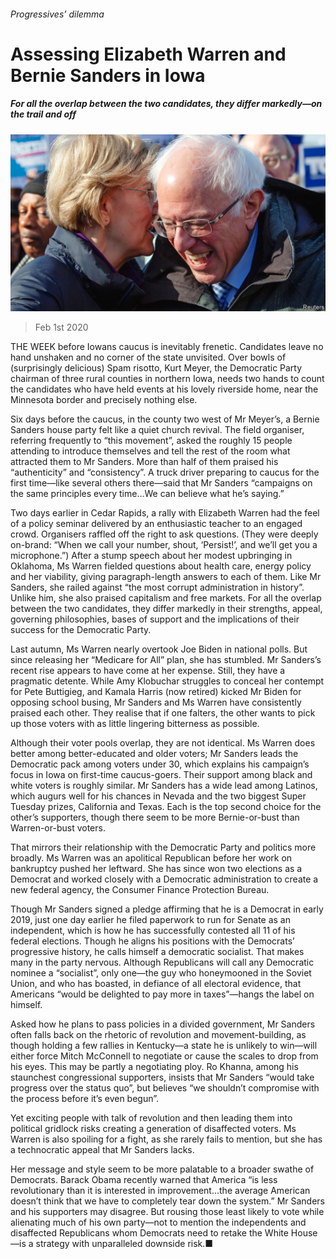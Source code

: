 ###### Progressives’ dilemma

# Assessing Elizabeth Warren and Bernie Sanders in Iowa 

##### For all the overlap between the two candidates, they differ markedly—on the trail and off 

![image](images/20200201_USP001_0.jpg) 

> Feb 1st 2020 

THE WEEK before Iowans caucus is inevitably frenetic. Candidates leave no hand unshaken and no corner of the state unvisited. Over bowls of (surprisingly delicious) Spam risotto, Kurt Meyer, the Democratic Party chairman of three rural counties in northern Iowa, needs two hands to count the candidates who have held events at his lovely riverside home, near the Minnesota border and precisely nothing else.

Six days before the caucus, in the county two west of Mr Meyer’s, a Bernie Sanders house party felt like a quiet church revival. The field organiser, referring frequently to “this movement”, asked the roughly 15 people attending to introduce themselves and tell the rest of the room what attracted them to Mr Sanders. More than half of them praised his “authenticity” and “consistency”. A truck driver preparing to caucus for the first time—like several others there—said that Mr Sanders “campaigns on the same principles every time…We can believe what he’s saying.”


Two days earlier in Cedar Rapids, a rally with Elizabeth Warren had the feel of a policy seminar delivered by an enthusiastic teacher to an engaged crowd. Organisers raffled off the right to ask questions. (They were deeply on-brand: “When we call your number, shout, ‘Persist!’, and we’ll get you a microphone.”) After a stump speech about her modest upbringing in Oklahoma, Ms Warren fielded questions about health care, energy policy and her viability, giving paragraph-length answers to each of them. Like Mr Sanders, she railed against “the most corrupt administration in history”. Unlike him, she also praised capitalism and free markets. For all the overlap between the two candidates, they differ markedly in their strengths, appeal, governing philosophies, bases of support and the implications of their success for the Democratic Party.

Last autumn, Ms Warren nearly overtook Joe Biden in national polls. But since releasing her “Medicare for All” plan, she has stumbled. Mr Sanders’s recent rise appears to have come at her expense. Still, they have a pragmatic detente. While Amy Klobuchar struggles to conceal her contempt for Pete Buttigieg, and Kamala Harris (now retired) kicked Mr Biden for opposing school busing, Mr Sanders and Ms Warren have consistently praised each other. They realise that if one falters, the other wants to pick up those voters with as little lingering bitterness as possible.

Although their voter pools overlap, they are not identical. Ms Warren does better among better-educated and older voters; Mr Sanders leads the Democratic pack among voters under 30, which explains his campaign’s focus in Iowa on first-time caucus-goers. Their support among black and white voters is roughly similar. Mr Sanders has a wide lead among Latinos, which augurs well for his chances in Nevada and the two biggest Super Tuesday prizes, California and Texas. Each is the top second choice for the other’s supporters, though there seem to be more Bernie-or-bust than Warren-or-bust voters.

That mirrors their relationship with the Democratic Party and politics more broadly. Ms Warren was an apolitical Republican before her work on bankruptcy pushed her leftward. She has since won two elections as a Democrat and worked closely with a Democratic administration to create a new federal agency, the Consumer Finance Protection Bureau.

Though Mr Sanders signed a pledge affirming that he is a Democrat in early 2019, just one day earlier he filed paperwork to run for Senate as an independent, which is how he has successfully contested all 11 of his federal elections. Though he aligns his positions with the Democrats’ progressive history, he calls himself a democratic socialist. That makes many in the party nervous. Although Republicans will call any Democratic nominee a “socialist”, only one—the guy who honeymooned in the Soviet Union, and who has boasted, in defiance of all electoral evidence, that Americans “would be delighted to pay more in taxes”—hangs the label on himself.

Asked how he plans to pass policies in a divided government, Mr Sanders often falls back on the rhetoric of revolution and movement-building, as though holding a few rallies in Kentucky—a state he is unlikely to win—will either force Mitch McConnell to negotiate or cause the scales to drop from his eyes. This may be partly a negotiating ploy. Ro Khanna, among his staunchest congressional supporters, insists that Mr Sanders “would take progress over the status quo”, but believes “we shouldn’t compromise with the process before it’s even begun”.

Yet exciting people with talk of revolution and then leading them into political gridlock risks creating a generation of disaffected voters. Ms Warren is also spoiling for a fight, as she rarely fails to mention, but she has a technocratic appeal that Mr Sanders lacks.

Her message and style seem to be more palatable to a broader swathe of Democrats. Barack Obama recently warned that America “is less revolutionary than it is interested in improvement…the average American doesn’t think that we have to completely tear down the system.” Mr Sanders and his supporters may disagree. But rousing those least likely to vote while alienating much of his own party—not to mention the independents and disaffected Republicans whom Democrats need to retake the White House—is a strategy with unparalleled downside risk.■

